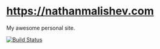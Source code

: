 # https://nathanmalishev.com

My awesome personal site.


[![Build Status](https://drone.nathanmalishev.com/api/badges/nathanmalishev/mysite/status.svg)](https://drone.nathanmalishev.com/nathanmalishev/mysite)
